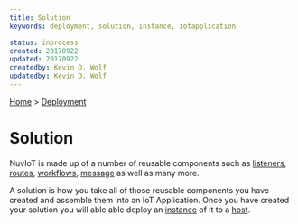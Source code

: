 ```yaml
---
title: Solution
keywords: deployment, solution, instance, iotapplication

status: inprocess
created: 20170922
updated: 20170922
createdby: Kevin D. Wolf
updatedby: Kevin D. Wolf
---
```

[Home](../Index.md) > [Deployment](Index.md)

# Solution
NuvIoT is made up of a number of reusable components such as [listeners](../PipelineModules/Listener.md), 
[routes](../Routes/Route.md), [workflows](../Workflows/Index.md), [message](../Messaging/Index.md) as well as many more.

A solution is how you take all of those reusable components you have created and assemble them into an IoT Application.  Once you
have created your solution you will able able deploy an [instance](Instance.md) of it to a [host](Host.md).